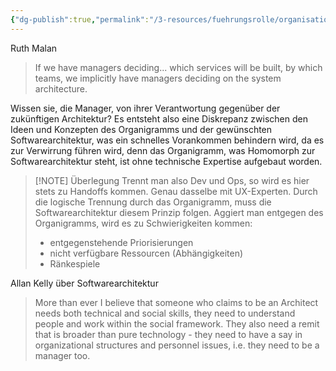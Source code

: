 ```yaml
---
{"dg-publish":true,"permalink":"/3-resources/fuehrungsrolle/organisationsstruktur/team-topologies/einfluss-von-organisationsentwuerfe-auf-softwarearchitektur/","created":"2024-06-23T19:46:00.533+02:00","updated":"2024-04-28T16:58:10.224+02:00"}
---
```



Ruth Malan
> If we have managers deciding... which services will be built, by which teams, we implicitly have managers deciding on the system architecture.

Wissen sie, die Manager, von ihrer Verantwortung gegenüber der zukünftigen Architektur? Es entsteht also eine Diskrepanz zwischen den Ideen und Konzepten des Organigramms und der gewünschten Softwarearchitektur, was ein schnelles Vorankommen behindern wird, da es zur Verwirrung führen wird, denn das Organigramm, was Homomorph zur Softwarearchitektur steht, ist ohne technische Expertise aufgebaut worden.

> [!NOTE] Überlegung
> Trennt man also Dev und Ops, so wird es hier stets zu Handoffs kommen. Genau dasselbe mit UX-Experten. Durch die logische Trennung durch das Organigramm, muss die Softwarearchitektur diesem Prinzip folgen. Aggiert man entgegen des Organigramms, wird es zu Schwierigkeiten kommen:
> - entgegenstehende Priorisierungen
> - nicht verfügbare Ressourcen (Abhängigkeiten)
> - Ränkespiele


Allan Kelly über Softwarearchitektur
> More than ever I believe that someone who claims to be an Architect needs both technical and social skills, they need to understand people and work within the social framework. They also need a remit that is broader than pure technology - they need to have a say in organizational structures and personnel issues, i.e. they need to be a manager too.
